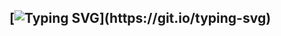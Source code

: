 ## [![Typing SVG](https://readme-typing-svg.herokuapp.com?font=Rockstar-ExtraBold&color=FF00FF&lines=𝙷𝙴𝙻𝙻𝙾+𝙴𝚅𝙴𝚁𝚈𝙾𝙽𝙴!+𝙸+𝙰𝙼+𝙼𝚉𝙽+𝚂𝚃𝚄𝙳𝙸𝙾𝚂.;𝚆𝙴𝙻𝙲𝙾𝙼𝙴+𝚃𝙾+𝙼𝚉𝙽+𝚂𝚃𝚄𝙳𝙸𝙾𝚂!;𝙼𝚈+𝙽𝙰𝙼𝙴+𝙸𝚂+𝙼𝙰𝙰𝚉𝙸𝙽+𝙰𝙷𝙰𝙼𝙴𝙳.;𝙵𝙾𝙻𝙻𝙾𝚆+𝙼𝚈+𝙶𝙸𝚃𝙷𝚄𝙱+𝙿𝚁𝙾𝙵𝙸𝙻𝙴!!!;𝚃𝙷𝙰𝙽𝙺𝚂+𝙵𝙾𝚁+𝚅𝙸𝚂𝙸𝚃𝙸𝙽𝙶+𝙼𝚈+𝙿𝚁𝙾𝙵𝙸𝙻𝙴!)](https://git.io/typing-svg)
